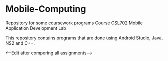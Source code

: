 # Mobile-Computing
Repository for some coursework programs
Course CSL702 Mobile Application Development Lab

This repository contains programs that are done using Android Studio, Java, NS2 and C++.

<--Edit after compering all assignments-->
